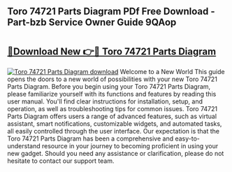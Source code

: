 ## Toro 74721 Parts Diagram PDf Free Download - Part-bzb Service Owner Guide 9QAop

# <h2><a href="http://dflg3b9.blite.top/?on=Toro+74721+Parts+Diagram">🔗Download New 👉🔴 Toro 74721 Parts Diagram</a></h2>

[![Toro 74721 Parts Diagram download](https://i.imgur.com/lujVjoI.png)](http://dflg3b9.blite.top/?on=Toro+74721+Parts+Diagram)
Welcome to a New World This guide opens the doors to a new world of possibilities with your new Toro 74721 Parts Diagram. Before you begin using your Toro 74721 Parts Diagram, please familiarize yourself with its functions and features by reading this user manual. You'll find clear instructions for installation, setup, and operation, as well as troubleshooting tips for common issues. Toro 74721 Parts Diagram offers users a range of advanced features, such as virtual assistant, smart notifications, customizable widgets, and automated tasks, all easily controlled through the user interface. Our expectation is that the Toro 74721 Parts Diagram has been a comprehensive and easy-to-understand resource in your journey to becoming proficient in using your new gadget. Should you need any assistance or clarification, please do not hesitate to contact our support team.
